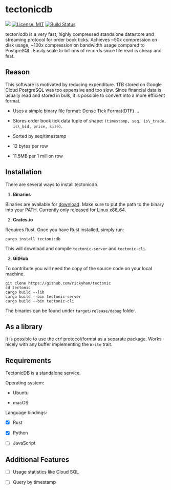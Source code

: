 # tectonicdb

[![](https://img.shields.io/crates/v/tectonicdb.svg)](https://crates.io/crates/tectonicdb)
[![License: MIT](https://img.shields.io/badge/License-MIT-yellow.svg)](https://github.com/rickyhan/tectonic/blob/master/LICENSE)
[![Build Status](https://travis-ci.org/rickyhan/tectonic.svg?branch=master)](https://travis-ci.org/rickyhan/tectonic)

tectonicdb is a very fast, highly compressed standalone datastore and streaming protocol for order book ticks. Achieves ~50x compression on disk usage, ~100x compression on bandwidth usage compared to PostgreSQL. Easily scale to billions of records since file read is cheap and fast.

## Reason 

This software is motivated by reducing expenditure. 1TB stored on Google Cloud PostgreSQL was too expensive and too slow. Since financial data is usually read and stored in bulk, it is possible to convert into a more efficient format.

* Uses a simple binary file format: Dense Tick Format(DTF) ...

* Stores order book tick data tuple of shape: `(timestamp, seq, is\_trade, is\_bid, price, size)`.

* Sorted by seq/timestamp

* 12 bytes per row

* 11.5MB per 1 million row

## Installation

There are several ways to install tectonicdb.

1. **Binaries**

Binaries are available for [download](https://github.com/rickyhan/tectonic/releases). Make sure to put the path to the binary into your PATH. Currently only released for Linux x86_64.

2. **Crates.io**

Requires Rust. Once you have Rust installed, simply run:

    cargo install tectonicdb

This will download and compile `tectonic-server` and `tectonic-cli`.

3. **GitHub**

To contribute you will need the copy of the source code on your local machine.

    git clone https://github.com/rickyhan/tectonic
    cd tectonic
    cargo build --lib
    cargo build --bin tectonic-server
    cargo build --bin tectonic-cli

The binaries can be found under `target/release/debug` folder.


## As a library

It is possible to use the `dtf` protocol/format as a separate package. Works nicely with any buffer implementing the `Write` trait.

## Requirements

TectonicDB is a standalone service.

Operating system:

* Ubuntu

* macOS

Language bindings:

- [x] Rust

- [x] Python

- [ ] JavaScript


## Additional Features

- [ ] Usage statistics like Cloud SQL

- [ ] Query by timestamp
